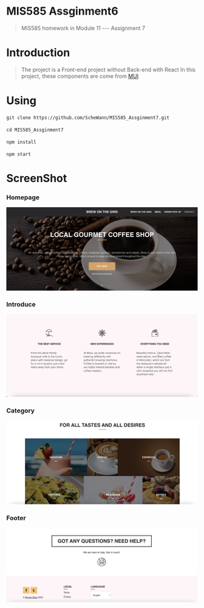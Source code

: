 # MIS585 Assginment6
> MIS585 homework in Module 11 --- Assignment 7
# Introduction
> The project is a Front-end project without Back-end with React
  In this project, these components are come from <a href="https://mui.com/zh/">MUI</a>
# Using
```
git clone https://github.com/ScheWann/MIS585_Assginment7.git

cd MIS585_Assginment7

npm install

npm start

```
# ScreenShot
<h3>Homepage</h3>
<img alt="Demo" src="./src/Assets/homepage.png" />
<h3>Introduce</h3>
<img alt="Demo" src="./src/Assets/introduce.png" />
<h3>Category</h3>
<img alt="Demo" src="./src/Assets/category.png" />
<h3>Footer</h3>
<img alt="Demo" src="./src/Assets/footer.png" />
